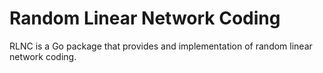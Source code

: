 # Random Linear Network Coding

RLNC is a Go package that provides and implementation of random linear network coding.
